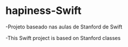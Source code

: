 # hapiness-Swift

-Projeto baseado nas aulas de Stanford de Swift

-This Swift project is based on Stanford classes
